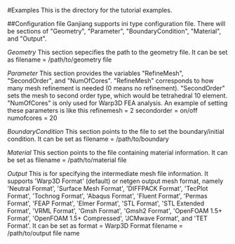 #Examples
This is the directory for the tutorial examples.

##Configuration file
Ganjiang supports ini type configuration file. There will be sections of "Geometry", "Parameter", "BoundaryCondition", "Material", and "Output".

*Geometry*
This section sepecifies the path to the geometry file. It can be set as
filename = /path/to/geometry file

*Parameter*
This section provides the variables "RefineMesh", "SecondOrder", and "NumOfCores". "RefineMesh" corresponds to how many mesh refinement is needed (0 means no refinement). "SecondOrder" sets the mesh to second order type, which would be tetrahedral 10 element. "NumOfCores" is only used for Warp3D FEA analysis. An example of setting these parameters is like this
refinemesh = 2
secondorder = on/off
numofcores = 20

*BoundaryCondition*
This section points to the file to set the boundary/initial condition. It can be set as
filename = /path/to/boundary

*Material*
This section points to the file containing material information. It can be set as
filename = /path/to/material file

*Output*
This is for specifying the intermediate mesh file information. It supports 'Warp3D Format' (default) or netgen output mesh format, namely 'Neutral Format', 'Surface Mesh Format', 'DIFFPACK Format', 'TecPlot Format', 'Tochnog Format', 'Abaqus Format', 'Fluent Format', 'Permas Format', 'FEAP Format', 'Elmer Format', 'STL Format', 'STL Extended Format', 'VRML Format', 'Gmsh Format', 'Gmsh2 Format', 'OpenFOAM 1.5+ Format', 'OpenFOAM 1.5+ Compressed', 'JCMwave Format', and 'TET Format'. It can be set as
format = Warp3D Format
filename = /path/to/output file name